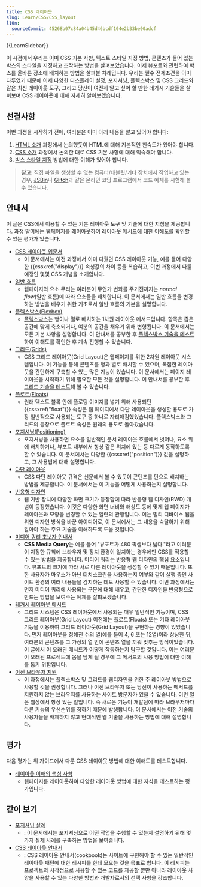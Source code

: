 ```yaml
---
title: CSS 레이아웃
slug: Learn/CSS/CSS_layout
l10n:
  sourceCommit: 45268b07c84a04b45d46bcdf104e2b33be00adcf
---
```


{{LearnSidebar}}

이 시점에서 우리는 이미 CSS 기본 사항, 텍스트 스타일 지정 방법, 콘텐츠가 들어 있는 박스의 스타일을 지정하고 조작하는 방법을 살펴보았습니다. 이제 뷰포트와 관련하여 박스를 올바른 장소에 배치하는 방법을 살펴볼 차례입니다. 우리는 필수 전제조건을 이미 다루었기 때문에 이제 다양한 디스플레이 설정, 포지셔닝, 플렉스박스 및 CSS 그리드와 같은 최신 레이아웃 도구, 그리고 당신이 여전히 알고 싶어 할 만한 레거시 기술들을 살펴보며 CSS 레이아웃에 대해 자세히 알아보겠습니다.

## 선결사항

이번 과정을 시작하기 전에, 여러분은 이미 아래 내용을 알고 있어야 합니다:

1. [HTML 소개](/ko/docs/Learn/HTML/Introduction_to_HTML) 과정에서 논의했듯이 HTML에 대해 기본적인 친숙도가 있어야 합니다.
2. [CSS 소개](/ko/docs/Learn/CSS/Introduction_to_CSS) 과정에서 논의한 대로 CSS 기본 사항에 대해 익숙해야 합니다.
3. [박스 스타일 지정](/ko/docs/Learn/CSS/Styling_boxes) 방법에 대한 이해가 있어야 합니다.

> **참고:** 직접 파일을 생성할 수 없는 컴퓨터/태블릿/기타 장치에서 작업하고 있는 경우, [JSBin](http://jsbin.com/)나 [Glitch](https://glitch.com/)과 같은 온라인 코딩 프로그램에서 코드 예제를 시험해 볼 수 있습니다.

## 안내서

이 글은 CSS에서 이용할 수 있는 기본 레이아웃 도구 및 기술에 대한 지침을 제공합니다. 과정 말미에는 웹페이지를 레이아웃하여 레이아웃 메서드에 대한 이해도를 확인할 수 있는 평가가 있습니다.

- [CSS 레이아웃 입문서](/ko/docs/Learn/CSS/CSS_layout/Introduction)
  - 이 문서에서는 이전 과정에서 이미 다뤘던 CSS 레이아웃 기능, 예를 들어 다양한 {{cssxref("display")}} 속성값의 차이 등을 복습하고, 이번 과정에서 다룰 예정인 몇몇 CSS 개념을 소개합니다.
- [일반 흐름](/ko/docs/Learn/CSS/CSS_layout/일반_흐름)
  - 웹페이지의 요소 무리는 여러분이 무언가 변화를 주기전까지는 _normal flow_(일반 흐름)에 따라 요소들을 배치합니다. 이 문서에서는 일반 흐름을 변경하는 방법을 배우기 위한 기초로서 일반 흐름의 기본을 설명합니다.
- [플렉스박스(Flexbox)](/ko/docs/Learn/CSS/CSS_layout/Flexbox)
  - [플렉스박스](/ko/docs/Web/CSS/CSS_Flexible_Box_Layout/%EA%B0%80%EB%B3%80%EC%83%81%EC%9E%90%EC%9D%98_%EB%8C%80%ED%91%9C%EC%A0%81%EC%9D%B8_%EC%82%AC%EC%9A%A9%EB%A1%80)는 행이나 열로 배치하는 1차원 레이아웃 메서드입니다. 항목은 좁은 공간에 맞게 축소되거나, 여분의 공간을 채우기 위해 변형됩니다. 이 문서에서는 모든 기본 사항을 설명합니다. 이 안내서를 공부한 후 [플렉스박스 기술을 테스트](/en-US/docs/Learn/CSS/CSS_layout/Flexbox_skills)하여 이해도를 확인한 후 계속 진행할 수 있습니다.
- [그리드(Grids)](/ko/docs/Learn/CSS/CSS_layout/Grids)
  - CSS 그리드 레이아웃(Grid Layout)은 웹페이지를 위한 2차원 레이아웃 시스템입니다. 이 기능을 통해 콘텐츠를 행과 열로 배치할 수 있으며, 복잡한 레이아웃을 간단하게 구축할 수 있는 많은 기능이 있습니다. 이 문서에서는 페이지 레이아웃을 시작하기 위해 필요한 모든 것을 설명합니다. 이 안내서를 공부한 후 [그리드 기술을 테스트](/en-US/docs/Learn/CSS/CSS_layout/Grid_skills)해 볼 수 있습니다.
- [플로트(Floats)](/ko/docs/Learn/CSS/CSS_layout/Floats)
  - 원래 텍스트 블록 안에 플로팅 이미지를 넣기 위해 사용되던 {{cssxref("float")}} 속성은 웹 페이지에서 다단 레이아웃을 생성할 용도로 가장 일반적으로 사용되는 도구 중 하나로 자리매김했었습니다. 플렉스박스와 그리드의 등장으로 플로트 속성은 원래의 용도로 돌아갔습니다.
- [포지셔닝(Positioning)](/ko/docs/Learn/CSS/CSS_layout/위치잡기)
  - 포지셔닝을 사용하면 요소를 일반적인 문서 레이아웃 흐름에서 벗어나, 요소 위에 배치하거나, 뷰포트 내부에서 항상 같은 위치에 있는 등 다르게 동작하도록 할 수 있습니다. 이 문서에서는 다양한 {{cssxref("position")}} 값을 설명하고, 그 사용법에 대해 설명합니다.
- [다단 레이아웃](/ko/docs/Learn/CSS/CSS_layout/Multiple-column_Layout)
  - CSS 다단 레이아웃 규격은 신문에서 볼 수 있듯이 콘텐츠를 단으로 배치하는 방법을 제공합니다. 이 문서에서는 이 기능을 어떻게 사용하는지 설명합니다.
- [반응형 디자인](/ko/docs/Learn/CSS/CSS_layout/%EB%B0%98%EC%9D%91%ED%98%95_%EB%94%94%EC%9E%90%EC%9D%B8)
  - 웹 기반 장치에 다양한 화면 크기가 등장함에 따라 반응형 웹 디자인(RWD) 개념이 등장했습니다. 이것은 다양한 화면 너비와 해상도 등에 맞게 웹 페이지가 레이아웃과 모양을 변경할 수 있는 일련의 관행입니다. 이는 멀티 디바이스 웹을 위한 디자인 방식을 바꾼 아이디어로, 이 문서에서는 그 내용을 숙달하기 위해 알아야 하는 주요 기술을 이해하도록 도울 것입니다.
- [미디어 쿼리 초보자 안내서](/ko/docs/Learn/CSS/CSS_layout/미디어_쿼리_초보자_안내서)
  - **CSS Media Query**는 예를 들어 "뷰포트가 480 픽셀보다 넓다."라고 여러분이 지정한 규칙에 브라우저 및 장치 환경이 일치하는 경우에만 CSS를 적용할 수 있는 방법을 제공합니다. 미디어 쿼리는 반응형 웹 디자인의 핵심 요소입니다. 뷰포트의 크기에 따라 서로 다른 레이아웃을 생성할 수 있기 때문입니다. 또한 사용자가 마우스가 아닌 터치스크린을 사용하는지 여부와 같이 실행 중인 사이트 환경의 여러 내용들을 감지하는 데도 사용할 수 있습니다. 이번 과정에서는 먼저 미디어 쿼리에 사용되는 구문에 대해 배우고, 간단한 디자인을 반응형으로 만드는 방법을 보여주는 예제를 살펴보겠습니다.
- [레거시 레이아웃 메서드](/ko/docs/Learn/CSS/CSS_layout/Legacy_Layout_Methods)
  - 그리드 시스템은 CSS 레이아웃에서 사용되는 매우 일반적인 기능이며, CSS 그리드 레이아웃(Grid Layout) 이전에는 플로트(Floats) 또는 기타 레이아웃 기능을 이용하여 그리드 레이아웃(Grid Layout)을 구현하는 경향이 있었습니다. 먼저 레이아웃을 정해진 수의 열(예를 들어 4, 6 또는 12열)이라 상상한 뒤, 여러분의 콘텐츠를 그 가상의 열 안에 콘텐츠 열을 끼워 맞추는 방식이었습니다. 이 글에서 이 오래된 메서드가 어떻게 작동하는지 탐구할 것입니다. 이는 여러분이 오래된 프로젝트에 몸을 담게 될 경우에 그 메서드의 사용 방법에 대한 이해를 돕기 위함입니다.
- [이전 브라우저 지원](/ko/docs/Learn/CSS/CSS_layout/%EC%9D%B4%EC%A0%84_%EB%B8%8C%EB%9D%BC%EC%9A%B0%EC%A0%80_%EC%A7%80%EC%9B%90)
  - 이 과정에서는 플렉스박스 및 그리드를 웹디자인을 위한 주 레이아웃 방법으로 사용할 것을 권장합니다. 그러나 이전 브라우저 또는 당신이 사용하는 메서드를 지원하지 않는 브라우저를 사용하는 사이트 방문자가 있을 수 있습니다. 이런 일은 웹상에서 항상 있는 일입니다. 즉 새로운 기능이 개발됨에 따라 브라우저마다 다른 기능의 우선순위를 정하기 때문에 발생합니다. 이 문서에서는 이전 기술의 사용자들을 배제하지 않고 현대적인 웹 기술을 사용하는 방법에 대해 설명합니다.

## 평가

다음 평가는 위 가이드에서 다룬 CSS 레이아웃 방법에 대한 이해도를 테스트합니다.

- [레이아웃 이해의 핵심 사항](/en-US/docs/Learn/CSS/CSS_layout/Fundamental_Layout_Comprehension)
  - 웹페이지를 레이아웃하여 다양한 레이아웃 방법에 대한 지식을 테스트하는 평가입니다.

## 같이 보기

- [포지셔닝 실례](/en-US/docs/Learn/CSS/CSS_layout/Practical_positioning_examples)
  - : 이 문서에서는 포지셔닝으로 어떤 작업을 수행할 수 있는지 설명하기 위해 몇 가지 실제 사례를 구축하는 방법을 보여줍니다.
- [CSS 레이아웃 안내서](/en-US/docs/Web/CSS/Layout_cookbook)
  - : CSS 레이아웃 안내서(cookbook)는 사이트에 구현해야 할 수 있는 일반적인 레이아웃 패턴에 대한 레시피를 한데 모으는 것을 목표로 합니다. 이 레시피는 프로젝트의 시작점으로 사용할 수 있는 코드를 제공할 뿐만 아니라 레이아웃 사양을 사용할 수 있는 다양한 방법과 개발자로서의 선택 사항을 강조합니다.
